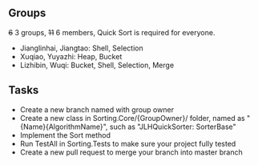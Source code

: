 ## Groups
~~6~~ 3 groups, ~~11~~ 6 members, Quick Sort is required for everyone.

- Jianglinhai, Jiangtao: Shell, Selection
- Xuqiao, Yuyazhi: Heap, Bucket
- Lizhibin, Wuqi: Bucket, Shell, Selection, Merge

## Tasks
- Create a new branch named with group owner
- Create a new class in Sorting.Core/{GroupOwner}/ folder, named as "{Name}{AlgorithmName}", such as "JLHQuickSorter: SorterBase"
- Implement the Sort method
- Run TestAll in Sorting.Tests to make sure your project fully tested
- Create a new pull request to merge your branch into master branch
